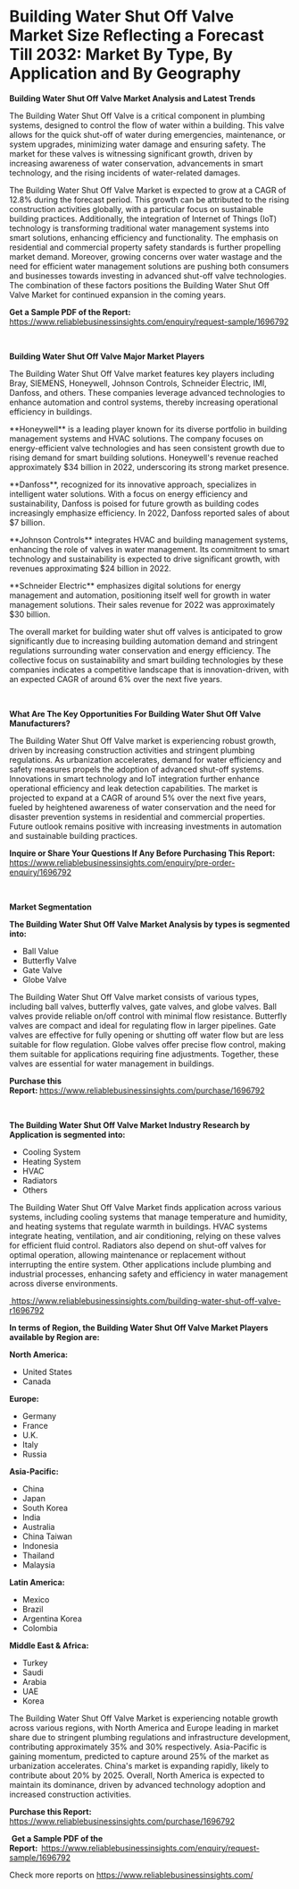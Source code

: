 <p><h1>Building Water Shut Off Valve Market Size Reflecting a Forecast Till 2032: Market By Type, By Application and By Geography</h1></p><p><strong>Building Water Shut Off Valve Market Analysis and Latest Trends</strong></p>
<p><p>The Building Water Shut Off Valve is a critical component in plumbing systems, designed to control the flow of water within a building. This valve allows for the quick shut-off of water during emergencies, maintenance, or system upgrades, minimizing water damage and ensuring safety. The market for these valves is witnessing significant growth, driven by increasing awareness of water conservation, advancements in smart technology, and the rising incidents of water-related damages.</p><p>The Building Water Shut Off Valve Market is expected to grow at a CAGR of 12.8% during the forecast period. This growth can be attributed to the rising construction activities globally, with a particular focus on sustainable building practices. Additionally, the integration of Internet of Things (IoT) technology is transforming traditional water management systems into smart solutions, enhancing efficiency and functionality. The emphasis on residential and commercial property safety standards is further propelling market demand. Moreover, growing concerns over water wastage and the need for efficient water management solutions are pushing both consumers and businesses towards investing in advanced shut-off valve technologies. The combination of these factors positions the Building Water Shut Off Valve Market for continued expansion in the coming years.</p></p>
<p><strong>Get a Sample PDF of the Report:&nbsp;</strong> <a href="https://www.reliablebusinessinsights.com/enquiry/request-sample/1696792?utm_campaign=1121&utm_medium=2&utm_source=Github&utm_content=ia&utm_term=08012025&utm_id=building-water-shut-off-valve">https://www.reliablebusinessinsights.com/enquiry/request-sample/1696792</a></p>
<p>&nbsp;</p>
<p><strong>Building Water Shut Off Valve Major Market Players</strong></p>
<p><p>The Building Water Shut Off Valve market features key players including Bray, SIEMENS, Honeywell, Johnson Controls, Schneider Electric, IMI, Danfoss, and others. These companies leverage advanced technologies to enhance automation and control systems, thereby increasing operational efficiency in buildings.</p><p>**Honeywell** is a leading player known for its diverse portfolio in building management systems and HVAC solutions. The company focuses on energy-efficient valve technologies and has seen consistent growth due to rising demand for smart building solutions. Honeywell's revenue reached approximately $34 billion in 2022, underscoring its strong market presence.</p><p>**Danfoss**, recognized for its innovative approach, specializes in intelligent water solutions. With a focus on energy efficiency and sustainability, Danfoss is poised for future growth as building codes increasingly emphasize efficiency. In 2022, Danfoss reported sales of about $7 billion.</p><p>**Johnson Controls** integrates HVAC and building management systems, enhancing the role of valves in water management. Its commitment to smart technology and sustainability is expected to drive significant growth, with revenues approximating $24 billion in 2022.</p><p>**Schneider Electric** emphasizes digital solutions for energy management and automation, positioning itself well for growth in water management solutions. Their sales revenue for 2022 was approximately $30 billion.</p><p>The overall market for building water shut off valves is anticipated to grow significantly due to increasing building automation demand and stringent regulations surrounding water conservation and energy efficiency. The collective focus on sustainability and smart building technologies by these companies indicates a competitive landscape that is innovation-driven, with an expected CAGR of around 6% over the next five years.</p></p>
<p>&nbsp;</p>
<p><strong>What Are The Key Opportunities For Building Water Shut Off Valve Manufacturers?</strong></p>
<p><p>The Building Water Shut Off Valve market is experiencing robust growth, driven by increasing construction activities and stringent plumbing regulations. As urbanization accelerates, demand for water efficiency and safety measures propels the adoption of advanced shut-off systems. Innovations in smart technology and IoT integration further enhance operational efficiency and leak detection capabilities. The market is projected to expand at a CAGR of around 5% over the next five years, fueled by heightened awareness of water conservation and the need for disaster prevention systems in residential and commercial properties. Future outlook remains positive with increasing investments in automation and sustainable building practices.</p></p>
<p><strong>Inquire or Share Your Questions If Any Before Purchasing This Report:</strong> <a href="https://www.reliablebusinessinsights.com/enquiry/pre-order-enquiry/1696792?utm_campaign=1121&utm_medium=2&utm_source=Github&utm_content=ia&utm_term=08012025&utm_id=building-water-shut-off-valve">https://www.reliablebusinessinsights.com/enquiry/pre-order-enquiry/1696792</a></p>
<p>&nbsp;</p>
<p><strong>Market Segmentation</strong></p>
<p><strong>The Building Water Shut Off Valve Market Analysis by types is segmented into:</strong></p>
<p><ul><li>Ball Value</li><li>Butterfly Valve</li><li>Gate Valve</li><li>Globe Valve</li></ul></p>
<p><p>The Building Water Shut Off Valve market consists of various types, including ball valves, butterfly valves, gate valves, and globe valves. Ball valves provide reliable on/off control with minimal flow resistance. Butterfly valves are compact and ideal for regulating flow in larger pipelines. Gate valves are effective for fully opening or shutting off water flow but are less suitable for flow regulation. Globe valves offer precise flow control, making them suitable for applications requiring fine adjustments. Together, these valves are essential for water management in buildings.</p></p>
<p><strong>Purchase this Report:&nbsp;</strong><a href="https://www.reliablebusinessinsights.com/purchase/1696792?utm_campaign=1121&utm_medium=2&utm_source=Github&utm_content=ia&utm_term=08012025&utm_id=building-water-shut-off-valve">https://www.reliablebusinessinsights.com/purchase/1696792</a></p>
<p>&nbsp;</p>
<p><strong>The Building Water Shut Off Valve Market Industry Research by Application is segmented into:</strong></p>
<p><ul><li>Cooling System</li><li>Heating System</li><li>HVAC</li><li>Radiators</li><li>Others</li></ul></p>
<p><p>The Building Water Shut Off Valve Market finds application across various systems, including cooling systems that manage temperature and humidity, and heating systems that regulate warmth in buildings. HVAC systems integrate heating, ventilation, and air conditioning, relying on these valves for efficient fluid control. Radiators also depend on shut-off valves for optimal operation, allowing maintenance or replacement without interrupting the entire system. Other applications include plumbing and industrial processes, enhancing safety and efficiency in water management across diverse environments.</p></p>
<p><a href="https://www.reliablebusinessinsights.com/building-water-shut-off-valve-r1696792?utm_campaign=1121&utm_medium=2&utm_source=Github&utm_content=ia&utm_term=08012025&utm_id=building-water-shut-off-valve">&nbsp;https://www.reliablebusinessinsights.com/building-water-shut-off-valve-r1696792</a></p>
<p><strong>In terms of Region, the Building Water Shut Off Valve Market Players available by Region are:</strong></p>
<p>
    <p> <strong> North America: </strong>
        <ul>
            <li>United States</li>
            <li>Canada</li>
        </ul>
        </p> 
    <p> <strong> Europe: </strong>
        <ul>
            <li>Germany</li>
            <li>France</li>
            <li>U.K.</li>
            <li>Italy</li>
            <li>Russia</li>
        </ul>
        </p> 
    <p> <strong> Asia-Pacific: </strong>
        <ul>
            <li>China</li>
            <li>Japan</li>
            <li>South Korea</li>
            <li>India</li>
            <li>Australia</li>
            <li>China Taiwan</li>
            <li>Indonesia</li>
            <li>Thailand</li>
            <li>Malaysia</li>
        </ul>
        </p> 
    <p> <strong> Latin America: </strong>
        <ul>
            <li>Mexico</li>
            <li>Brazil</li>
            <li>Argentina Korea</li>
            <li>Colombia</li>
        </ul>
        </p> 
    <p> <strong> Middle East & Africa: </strong>
        <ul>
            <li>Turkey</li>
            <li>Saudi</li>
            <li>Arabia</li>
            <li>UAE</li>
            <li>Korea</li>
        </ul>
    </p>
    </p>
<p><p>The Building Water Shut Off Valve Market is experiencing notable growth across various regions, with North America and Europe leading in market share due to stringent plumbing regulations and infrastructure development, contributing approximately 35% and 30% respectively. Asia-Pacific is gaining momentum, predicted to capture around 25% of the market as urbanization accelerates. China's market is expanding rapidly, likely to contribute about 20% by 2025. Overall, North America is expected to maintain its dominance, driven by advanced technology adoption and increased construction activities.</p></p>
<p><strong>Purchase this Report: </strong><a href="https://www.reliablebusinessinsights.com/purchase/1696792?utm_campaign=1121&utm_medium=2&utm_source=Github&utm_content=ia&utm_term=08012025&utm_id=building-water-shut-off-valve">https://www.reliablebusinessinsights.com/purchase/1696792</a></p>
<p>&nbsp;<strong>Get a Sample PDF of the Report:&nbsp;&nbsp;</strong><a href="https://www.reliablebusinessinsights.com/enquiry/request-sample/1696792?utm_campaign=1121&utm_medium=2&utm_source=Github&utm_content=ia&utm_term=08012025&utm_id=building-water-shut-off-valve">https://www.reliablebusinessinsights.com/enquiry/request-sample/1696792</a></p>
<p><strong></strong></p>
<p>Check more reports on <a href="https://www.reliablebusinessinsights.com/?utm_campaign=1121&utm_medium=2&utm_source=Github&utm_content=ia&utm_term=08012025&utm_id=building-water-shut-off-valve">https://www.reliablebusinessinsights.com/</a></p>